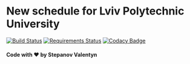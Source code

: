 # New schedule for Lviv Polytechnic University
[![Build Status](https://travis-ci.org/stepanov-valentin/lpschedule.svg?branch=master)](https://travis-ci.org/stepanov-valentin/lpschedule)
[![Requirements Status](https://requires.io/github/stepanov-valentin/lpschedule/requirements.svg?branch=master)](https://requires.io/github/stepanov-valentin/lpschedule/requirements/?branch=master)
[![Codacy Badge](https://api.codacy.com/project/badge/Grade/b9ec1c8c8afe45f388611c48d44af709)](https://www.codacy.com/app/falken-ua/lpschedule?utm_source=github.com&amp;utm_medium=referral&amp;utm_content=stepanov-valentin/lpschedule&amp;utm_campaign=Badge_Grade)

#### Code with :heart: by Stepanov Valentyn
